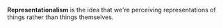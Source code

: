 **Representationalism** is the idea that we're perceiving representations of things rather than things themselves.